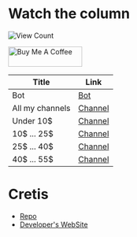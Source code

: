 # Watch the column

![View Count](https://counter.gofiber.io/badge/NoNameoN/Affiliate-Telegram-bot-for-shops)

<a href="https://www.buymeacoffee.com/NoNameoNA" target="_blank"><img src="https://cdn.buymeacoffee.com/buttons/v2/default-black.png" alt="Buy Me A Coffee" style="height: 41px !important;width: 150px !important;" ></a>

|Title| Link |
|--|--|
|Bot|[Bot](https://t.me/AliExpress_NoNameoN_bot)|
| All my channels | [Channel](https://t.me/AliExpress_Offers_NoNameoN) |
|Under 10$|[Channel](https://t.me/AliExpress_Offers_Under10)|
|10$ ... 25$|[Channel](https://t.me/AliExpress_Offers_10_25)|
|25$ ... 40$|[Channel](https://t.me/AliExpress_From25_To40_NoNameoN)|
|40$ ... 55$|[Channel](https://t.me/AliExpress_Offers_40_55_NoNameoN)|

# Cretis
- [Repo](https://github.com/NoNameoN-A/Affiliate-Telegram-bot-for-shops)
- [Developer's WebSite](https://nonameon.altervista.org)
